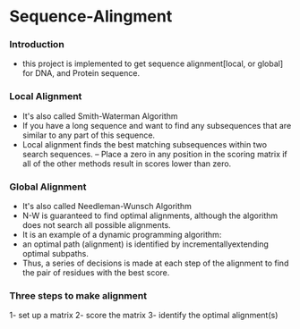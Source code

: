 # Sequence-Alingment
### Introduction
- this project is implemented to get sequence alignment[local, or global] for DNA, and Protein sequence. 

### Local Alignment
- It's also called Smith-Waterman Algorithm
- If you have a long sequence and want to find any subsequences that are similar to any part of this sequence.
- Local alignment finds the best matching subsequences within two search sequences.
– Place a zero in any position in the scoring matrix if all of the other methods result in scores lower than zero.

### Global Alignment
- It's also called Needleman-Wunsch Algorithm
- N-W is guaranteed to find optimal alignments, although the algorithm does not search all possible alignments.
- It is an example of a dynamic programming algorithm:
- an optimal path (alignment) is identified by incrementallyextending optimal subpaths.
- Thus, a series of decisions is made at each step of the alignment to find the pair of residues with the best score. 

### Three steps to make alignment
1- set up a matrix
2- score the matrix
3- identify the optimal alignment(s)
